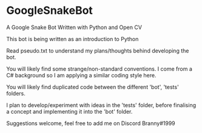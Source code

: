 # GoogleSnakeBot

A Google Snake Bot Written with Python and Open CV

This bot is being written as an introduction to Python

Read pseudo.txt to understand my plans/thoughts behind developing the bot.

You will likely find some strange/non-standard conventions. I come from a C# background so I am applying a similar coding style here. 

You will likely find duplicated code between the different 'bot', 'tests' folders.

I plan to develop/experiment with ideas in the 'tests' folder, before finalising a concept and implementing it into the 'bot' folder.

Suggestions welcome, feel free to add me on Discord
Branny#1999